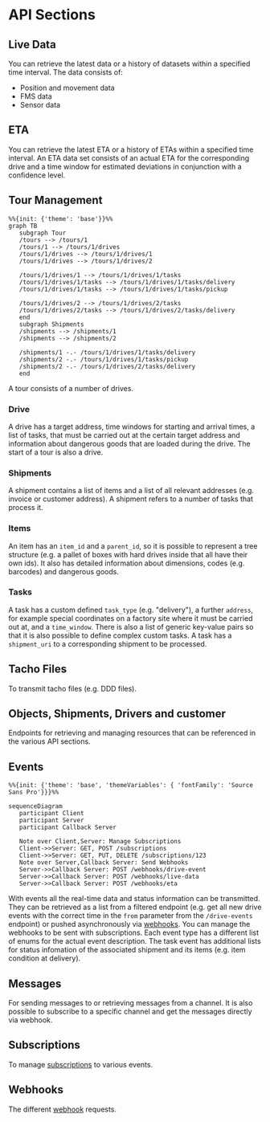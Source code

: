 # API Sections

## Live Data

You can retrieve the latest data or a history of datasets within a specified time interval. The data consists of: 

- Position and movement data
- FMS data 
- Sensor data

## ETA
You can retrieve the latest ETA or a history of ETAs within a specified time interval. An ETA data set consists of an actual ETA for the corresponding drive and a time window for estimated deviations in conjunction with a confidence level. 

## Tour Management  
```mermaid
%%{init: {'theme': 'base'}}%%
graph TB
   subgraph Tour
   /tours --> /tours/1
   /tours/1 --> /tours/1/drives
   /tours/1/drives --> /tours/1/drives/1
   /tours/1/drives --> /tours/1/drives/2

   /tours/1/drives/1 --> /tours/1/drives/1/tasks
   /tours/1/drives/1/tasks --> /tours/1/drives/1/tasks/delivery
   /tours/1/drives/1/tasks --> /tours/1/drives/1/tasks/pickup

   /tours/1/drives/2 --> /tours/1/drives/2/tasks
   /tours/1/drives/2/tasks --> /tours/1/drives/2/tasks/delivery
   end
   subgraph Shipments
   /shipments --> /shipments/1
   /shipments --> /shipments/2

   /shipments/1 -.- /tours/1/drives/1/tasks/delivery
   /shipments/2 -.- /tours/1/drives/1/tasks/pickup
   /shipments/2 -.- /tours/1/drives/2/tasks/delivery
   end
```

A tour consists of a number of drives. 

### Drive

A drive has a target address, time windows for starting and arrival times, a list of tasks, that must be carried out at the certain target address and information about dangerous goods that are loaded during the drive. The start of a tour is also a drive.

### Shipments

A shipment contains a list of items and a list of all relevant addresses (e.g. invoice or customer address). A shipment refers to a number of tasks that process it. 

### Items

An item has an `item_id` and a `parent_id`, so it is possible to represent a tree structure (e.g. a pallet of boxes with hard drives inside that all have their own ids). It also has detailed information about dimensions, codes (e.g. barcodes) and dangerous goods.

### Tasks

A task has a custom defined `task_type` (e.g. "delivery"), a further `address`, for example special coordinates on a factory site where it must be carried out at, and a `time_window`. There is also a list of generic key-value pairs so that it is also possible to define complex custom tasks. A task has a `shipment_uri` to a corresponding shipment to be processed.

## Tacho Files
To transmit tacho files (e.g. DDD files).

## Objects, Shipments, Drivers and customer
Endpoints for retrieving and managing resources that can be referenced in the various API sections. 

## Events

```mermaid
%%{init: {'theme': 'base', 'themeVariables': { 'fontFamily': 'Source Sans Pro'}}}%%

sequenceDiagram
   participant Client
   participant Server
   participant Callback Server

   Note over Client,Server: Manage Subscriptions   
   Client->>Server: GET, POST /subscriptions
   Client->>Server: GET, PUT, DELETE /subscriptions/123
   Note over Server,Callback Server: Send Webhooks
   Server->>Callback Server: POST /webhooks/drive-event
   Server->>Callback Server: POST /webhooks/live-data
   Server->>Callback Server: POST /webhooks/eta
```

With events all the real-time data and status information can be transmitted. They can be retrieved as a list from a filtered endpoint (e.g. get all new drive events with the correct time in the `from` parameter from the `/drive-events` endpoint) or pushed asynchronously via [webhooks](generalConcepts.md#Callbacks). You can manage the webhooks to be sent with subscriptions. Each event type has a different list of enums for the actual event description. The task event has additional lists for status infomation of the associated shipment and its items (e.g. item condition at delivery).

## Messages
For sending messages to or retrieving messages from a channel. It is also possible to subscribe to a specific channel and get the messages directly via webhook.

## Subscriptions
To manage [subscriptions](generalConcepts.md#Callbacks) to various events.
## Webhooks
The different [webhook](generalConcepts.md#Callbacks) requests.
